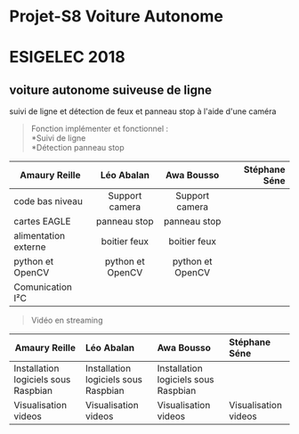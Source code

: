 # Projet-S8 Voiture Autonome

# ESIGELEC 2018


## voiture autonome suiveuse de ligne

suivi de ligne et détection de feux et panneau stop à l'aide d'une caméra



>Fonction implémenter et fonctionnel :  
  *Suivi de ligne                                     
  *Détection panneau stop



 



|  Amaury Reille        | Léo Abalan           | Awa Bousso  | Stéphane Séne  |
| ------------- |:-------------:| :-----:| -----:|
| code bas niveau      | Support camera | Support camera |     |
| cartes EAGLE      | panneau stop      |   panneau stop |     |
| alimentation externe | boitier feux      |    boitier feux |     |
| python et OpenCV      |   python et OpenCV    |  python et OpenCV  |     |
| Comunication I²C       |       |    |     |
  
  
  
  
>Vidéo en streaming

|  Amaury Reille        | Léo Abalan           | Awa Bousso  | Stéphane Séne  |
| ------------- |:-------------| :-----| :-----|
| Installation logiciels sous Raspbian | Installation logiciels sous Raspbian | Installation logiciels sous Raspbian |  | 
| Visualisation videos | Visualisation videos | Visualisation videos     | Visualisation videos |

